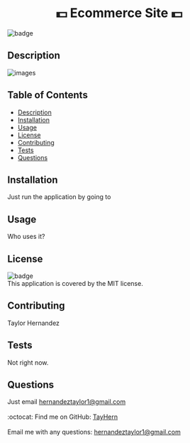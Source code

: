 
<h1 align="center"> 💵 Ecommerce Site 💵</h1>

![badge](https://img.shields.io/badge/license-MIT-brightgreen)<br />
## Description


![images]()
## Table of Contents
- [Description](#description)
- [Installation](#installation)
- [Usage](#usage)
- [License](#license)
- [Contributing](#contributing)
- [Tests](#tests)
- [Questions](#questions)
## Installation
Just run the application by going to <link>
## Usage
Who uses it?
## License
![badge](https://img.shields.io/badge/license-MIT-brightgreen)
<br />
This application is covered by the MIT license. 
## Contributing
Taylor Hernandez
## Tests
Not right now.
## Questions
Just email hernandeztaylor1@gmail.com<br />
<br />
:octocat: Find me on GitHub: [TayHern](https://github.com/TayHern)<br />
<br />
Email me with any questions: hernandeztaylor1@gmail.com<br /><br />
  
